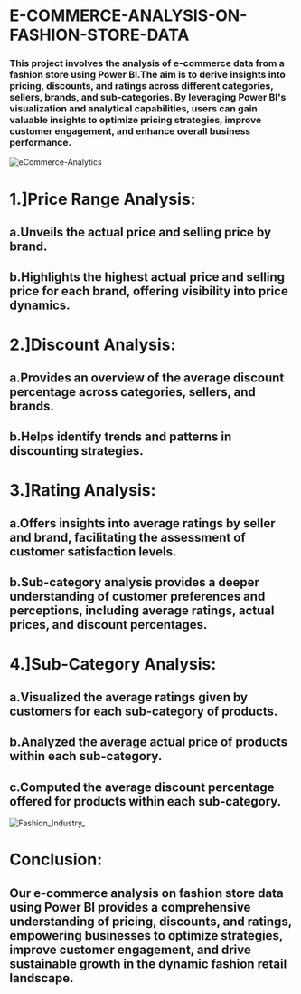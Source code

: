 # E-COMMERCE-ANALYSIS-ON-FASHION-STORE-DATA

### This project involves the analysis of e-commerce data from a fashion store using Power BI.The aim is to derive insights into pricing, discounts, and ratings across different categories, sellers, brands, and sub-categories. By leveraging Power BI's visualization and analytical capabilities, users can gain valuable insights to optimize pricing strategies, improve customer engagement, and enhance overall business performance.

![eCommerce-Analytics](https://github.com/cprathamesh1997/E-COMMERCE-ANALYSIS-ON-FASHION-STORE-DATA/assets/119093373/e9553f89-301c-44d4-912a-19fdd7212af2)


# 1.]Price Range Analysis:

## a.Unveils the actual price and selling price by brand.
## b.Highlights the highest actual price and selling price for each brand, offering visibility into price dynamics.

# 2.]Discount Analysis:

## a.Provides an overview of the average discount percentage across categories, sellers, and brands.
## b.Helps identify trends and patterns in discounting strategies.

# 3.]Rating Analysis:

## a.Offers insights into average ratings by seller and brand, facilitating the assessment of customer satisfaction levels.
## b.Sub-category analysis provides a deeper understanding of customer preferences and perceptions, including average ratings, actual prices, and discount percentages.

# 4.]Sub-Category Analysis:

## a.Visualized the average ratings given by customers for each sub-category of products.
## b.Analyzed the average actual price of products within each sub-category.
## c.Computed the average discount percentage offered for products within each sub-category.


![Fashion_Industry_](https://github.com/cprathamesh1997/E-COMMERCE-ANALYSIS-ON-FASHION-STORE-DATA/assets/119093373/003def13-93c5-45f9-8a33-7dd9747f90c6)


# Conclusion:

## Our e-commerce analysis on fashion store data using Power BI provides a comprehensive understanding of pricing, discounts, and ratings, empowering businesses to optimize strategies, improve customer engagement, and drive sustainable growth in the dynamic fashion retail landscape.



